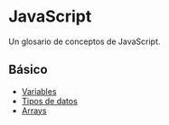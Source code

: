 # JavaScript
Un glosario de conceptos de JavaScript.

## Básico
* [Variables](https://github.com/vcrminero/javascript/blob/main/basico/variables.md)
* [Tipos de datos](https://github.com/vcrminero/javascript/blob/main/basico/Tipo%20de%20datos.md)
* [Arrays](https://github.com/vcrminero/javascript/blob/main/basico/estructuras%20de%20datos/arrays.md)
